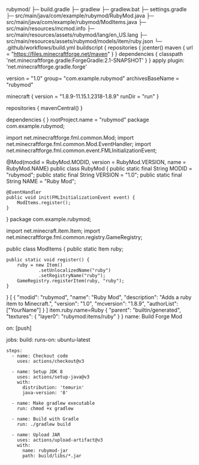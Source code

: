 rubymod/
 ├─ build.gradle
 ├─ gradlew
 ├─ gradlew.bat
 ├─ settings.gradle
 ├─ src/main/java/com/example/rubymod/RubyMod.java
 ├─ src/main/java/com/example/rubymod/ModItems.java
 ├─ src/main/resources/mcmod.info
 ├─ src/main/resources/assets/rubymod/lang/en_US.lang
 ├─ src/main/resources/assets/rubymod/models/item/ruby.json
 └─ .github/workflows/build.yml
 buildscript {
    repositories {
        jcenter()
        maven { url = "https://files.minecraftforge.net/maven" }
    }
    dependencies {
        classpath 'net.minecraftforge.gradle:ForgeGradle:2.1-SNAPSHOT'
    }
}
apply plugin: 'net.minecraftforge.gradle.forge'

version = "1.0"
group= "com.example.rubymod"
archivesBaseName = "rubymod"

minecraft {
    version = "1.8.9-11.15.1.2318-1.8.9"
    runDir = "run"
}

repositories {
    mavenCentral()
}

dependencies {
}
rootProject.name = "rubymod"
package com.example.rubymod;

import net.minecraftforge.fml.common.Mod;
import net.minecraftforge.fml.common.Mod.EventHandler;
import net.minecraftforge.fml.common.event.FMLInitializationEvent;

@Mod(modid = RubyMod.MODID, version = RubyMod.VERSION, name = RubyMod.NAME)
public class RubyMod {
    public static final String MODID = "rubymod";
    public static final String VERSION = "1.0";
    public static final String NAME = "Ruby Mod";

    @EventHandler
    public void init(FMLInitializationEvent event) {
        ModItems.register();
    }
}
package com.example.rubymod;

import net.minecraft.item.Item;
import net.minecraftforge.fml.common.registry.GameRegistry;

public class ModItems {
    public static Item ruby;

    public static void register() {
        ruby = new Item()
                .setUnlocalizedName("ruby")
                .setRegistryName("ruby");
        GameRegistry.registerItem(ruby, "ruby");
    }
}
[
  {
    "modid": "rubymod",
    "name": "Ruby Mod",
    "description": "Adds a ruby item to Minecraft.",
    "version": "1.0",
    "mcversion": "1.8.9",
    "authorList": ["YourName"]
  }
]
item.ruby.name=Ruby
{
  "parent": "builtin/generated",
  "textures": {
    "layer0": "rubymod:items/ruby"
  }
}
name: Build Forge Mod

on: [push]

jobs:
  build:
    runs-on: ubuntu-latest

    steps:
      - name: Checkout code
        uses: actions/checkout@v3

      - name: Setup JDK 8
        uses: actions/setup-java@v3
        with:
          distribution: 'temurin'
          java-version: '8'

      - name: Make gradlew executable
        run: chmod +x gradlew

      - name: Build with Gradle
        run: ./gradlew build

      - name: Upload JAR
        uses: actions/upload-artifact@v3
        with:
          name: rubymod-jar
          path: build/libs/*.jar
          
